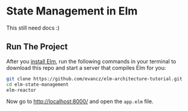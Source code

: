 # State Management in Elm

This still need docs :)

## Run The Project

After you [install Elm](http://guide.elm-lang.org/get_started.html), run the following commands in your terminal to download this repo and start a server that compiles Elm for you:

```bash
git clone https://github.com/evancz/elm-architecture-tutorial.git
cd elm-state-management
elm-reactor
```

Now go to [http://localhost:8000/](http://localhost:8000/) and open the `app.elm` file.
